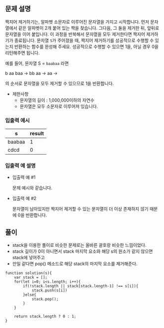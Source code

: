 ## 문제 설명

짝지어 제거하기는, 알파벳 소문자로 이루어진 문자열을 가지고 시작합니다. 먼저 문자열에서 같은 알파벳이 2개 붙어 있는 짝을 찾습니다. 그다음, 그 둘을 제거한 뒤, 앞뒤로 문자열을 이어 붙입니다. 이 과정을 반복해서 문자열을 모두 제거한다면 짝지어 제거하기가 종료됩니다. 문자열 `S`가 주어졌을 때, 짝지어 제거하기를 성공적으로 수행할 수 있는지 반환하는 함수를 완성해 주세요. 성공적으로 수행할 수 있으면 1을, 아닐 경우 0을 리턴해주면 됩니다.

예를 들어, 문자열 S = `baabaa` 라면

b aa baa → bb aa → aa →

의 순서로 문자열을 모두 제거할 수 있으므로 1을 반환합니다.

- 제한사항
  - 문자열의 길이 : 1,000,000이하의 자연수
  - 문자열은 모두 소문자로 이루어져 있습니다.

### 입출력 예시

| s      | result |
| ------ | ------ |
| baabaa | 1      |
| cdcd   | 0      |

### 입출력 예 설명

- 입출력 예 #1

  문제 예시와 같습니다.

- 입출력 예 #2

  문자열이 남아있지만 짝지어 제거할 수 있는 문자열이 더 이상 존재하지 않기 때문에 0을 반환합니다.

## 풀이

- stack을 이용한 풀이로 비슷한 문제로는 올바른 괄호랑 비슷한 느낌이었다.
- stack 길이가 0이 아니면서 stack 마지막 요소와 해당 s의 원소가 같지 않으면 stack에 넣어주고
- 만일 같다면 pop() 메소드로 해당 stack의 마지막 요소를 제거해준다.

```
function solution(s){
    var stack = [];
    for(let i=0; i<s.length; i++){
        if(!stack.length || stack[stack.length-1] !== s[i]){
            stack.push(s[i])
        }else{
            stack.pop();
        }
    }

    return stack.length ? 0 : 1;
}
```
